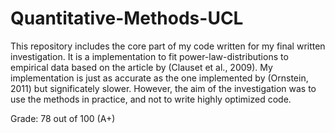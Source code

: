 # Quantitative-Methods-UCL

This repository includes the core part of my code written for my final written investigation. It is a implementation to fit power-law-distributions to empirical data based on the article by (Clauset et al., 2009). My implementation is just as accurate as the one implemented by (Ornstein, 2011) but significately slower. However, the aim of the investigation was to use the methods in practice, and not to write highly optimized code.

Grade: 78 out of 100 (A+)

